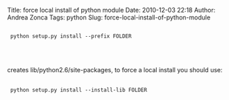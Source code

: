 Title: force local install of python module
Date: 2010-12-03 22:18
Author: Andrea Zonca
Tags: python
Slug: force-local-install-of-python-module

<code>
 python setup.py install --prefix FOLDER
 <br/>
</code>
<br/>
<br/>
creates lib/python2.6/site-packages, to force a local install you should use:
<br/>
<br/>
<code>
 python setup.py install --install-lib FOLDER
</code>